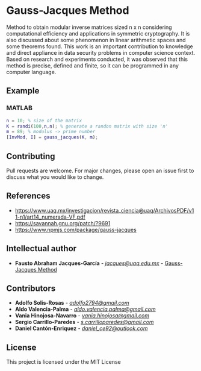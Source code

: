 # Gauss-Jacques Method

Method to obtain modular inverse matrices sized n x n considering computational efficiency and applications in symmetric cryptography. It is also discussed about some phenomenon in linear arithmetic spaces and some theorems found. This work is an important contribution to knowledge and direct appliance in data security problems in computer science context. Based on research and experiments conducted, it was observed that this method is precise, defined and finite, so it can be programmed in any computer language.

## Example

### MATLAB

```matlab
n = 10; % size of the matrix
K = randi(100,n,n); % generate a randon matrix with size 'n'
m = 89; % modulus -> prime number   
[InvMod, I] = gauss_jacques(K, m); 
```

## Contributing
Pull requests are welcome. For major changes, please open an issue first to discuss what you would like to change.

## References

*  https://www.uaq.mx/investigacion/revista_ciencia@uaq/ArchivosPDF/v11-n1/art14_numerada-VF.pdf
*  https://savannah.gnu.org/patch/?9691
*  https://www.npmjs.com/package/gauss-jacques

## Intellectual author
* **Fausto Abraham Jacques-García** - *jacques@uaq.edu.mx* - [Gauss-Jacques Method](https://www.researchgate.net/publication/327895519_The_proposed_Gauss-Jacques_method_to_obtain_modular_inverse_matrices_variable_sized_without_a_theoretical_limit)

## Contributors

* **Adolfo Solis-Rosas** - *adolfo2794@gmail.com*
* **Aldo Valencia-Palma** - *aldo.valencia.palma@gmail.com*
* **Vania Hinojosa-Navarro** - *vania.hinojosa@gmail.com*
* **Sergio Carrillo-Paredes** - *s.carrilloparedes@gmail.com*
* **Daniel Cantón-Enriquez** - *daniel_ce92@outlook.com*

## License
This project is licensed under the MIT License
